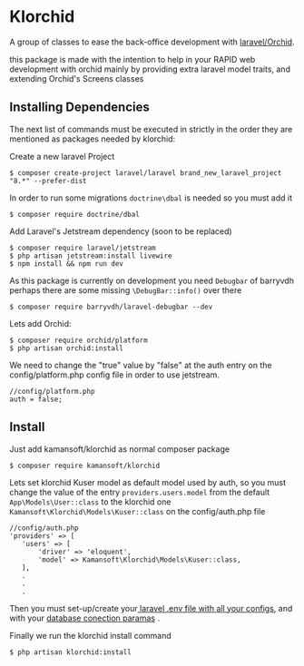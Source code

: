 
# Klorchid

A group of classes to ease the back-office development with [laravel/Orchid](https://orchid.software/).

this package is made with the intention to help in your RAPID web development with orchid mainly by providing extra laravel model traits, and extending Orchid's Screens classes  

## Installing Dependencies


The next list of commands must be executed in strictly in the order they are mentioned as packages needed by klorchid:

Create a new laravel Project

    $ composer create-project laravel/laravel brand_new_laravel_project "8.*" --prefer-dist
 
In order to run some migrations  `doctrine\dbal` is needed so you must add it 

    $ composer require doctrine/dbal

Add Laravel's Jetstream dependency (soon to be replaced)

    $ composer require laravel/jetstream
    $ php artisan jetstream:install livewire
    $ npm install && npm run dev
    
As this package is currently on development you need `Debugbar` of barryvdh   perhaps there are some missing `\DebugBar::info()` over there

    $ composer require barryvdh/laravel-debugbar --dev
    
Lets add Orchid:

    $ composer require orchid/platform
    $ php artisan orchid:install
    
We need to change the "true" value by "false" at the auth entry on the config/platform.php config file in order to use jetstream.

    //config/platform.php
    auth = false; 

## Install

Just add kamansoft/klorchid as normal composer package
    
    $ composer require kamansoft/klorchid
    
Lets set klorchid Kuser model as default model used by auth, so you must change the value of the entry `providers.users.model` from the default `App\Models\User::class` to the klorchid one `Kamansoft\Klorchid\Models\Kuser::class` on the config/auth.php file

    //config/auth.php
    'providers' => [
       'users' => [
           'driver' => 'eloquent',
           'model' => Kamansoft\Klorchid\Models\Kuser::class,
       ],
       .
       .
       .


 Then you must set-up/create your[ laravel .env file with all your configs](https://laravel.com/docs/8.x/configuration#environment-configuration), and  with your [database conection paramas](https://laravel.com/docs/8.x/database) .

 Finally we run the klorchid install command 
 
    $ php artisan klorchid:install

    
    
 
    
